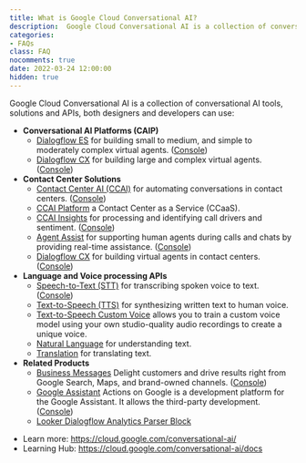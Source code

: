```yaml
---
title: What is Google Cloud Conversational AI?
description:  Google Cloud Conversational AI is a collection of conversational AI tools, solutions and APIs, both designers and developers can use. https://cloud.google.com/conversational-ai/docs
categories: 
- FAQs
class: FAQ
nocomments: true
date: 2022-03-24 12:00:00
hidden: true
---
```

<div class="page-intro">
          
  <p>
    Google Cloud Conversational AI is a collection of conversational AI tools, solutions and APIs, both designers and developers can use:
  </p>
  <ul>
    <li>
      <b>Conversational AI Platforms (CAIP)</b>
      <ul>
        <li><a href="/dialogflow/es/docs" class="external" target="_blank">Dialogflow ES</a> for building small to medium, and simple to moderately complex virtual agents. (<a href="https://dialogflow.cloud.google.com/" class="external" target="_blank">Console</a>)</li>
        <li><a href="/dialogflow/cx/docs" class="external" target="_blank">Dialogflow CX</a> for building large and complex virtual agents. (<a href="https://dialogflow.cloud.google.com/cx" class="external" target="_blank">Console</a>)</li>
      </ul>
    </li>
    <li>
      <b>Contact Center Solutions</b>
      <ul>
        <li><a href="/solutions/contact-center" class="external" target="_blank">Contact Center AI (CCAI)</a> for automating conversations in contact centers. (<a href="https://ccai.cloud.google.com/projects" class="external" target="_blank">Console</a>)</li>
        <li><a href="/solutions/contact-center-ai-platform" class="external" target="_blank">CCAI Platform</a> a Contact Center as a Service (CCaaS).</li>
        <li><a href="/contact-center/insights/docs" class="external" target="_blank">CCAI Insights</a> for processing and identifying call drivers and sentiment. (<a href="https://ccai.cloud.google.com/insights/projects" class="external" target="_blank">Console</a>)</li>
        <li><a href="/agent-assist/docs" class="external" target="_blank">Agent Assist</a> for supporting human agents during calls and chats by providing real-time assistance. (<a href="https://agentassist.cloud.google.com/projects" class="external" target="_blank">Console</a>)</li>
        <li><a href="/dialogflow/cx/docs" class="external" target="_blank">Dialogflow CX</a> for building virtual agents in contact centers. (<a href="https://dialogflow.cloud.google.com/cx" class="external" target="_blank">Console</a>)</li>
      </ul>
    </li>
    <li>
      <b>Language and Voice processing APIs</b>
      <ul>
        <li><a href="/speech-to-text/docs" class="external" target="_blank">Speech-to-Text (STT)</a> for transcribing spoken voice to text. (<a href="https://console.cloud.google.com/speech" class="external" target="_blank">Console</a>)</li>
        <li><a href="/text-to-speech/docs" class="external" target="_blank">Text-to-Speech (TTS)</a> for synthesizing written text to human voice.</li>
        <li><a href="/text-to-speech/custom-voice/docs" class="external" target="_blank">Text-to-Speech Custom Voice</a> allows you to train a custom voice model using your own studio-quality audio recordings to create a unique voice.</li>
        <li><a href="/natural-language/docs" class="external" target="_blank">Natural Language</a> for understanding text.</li>
        <li><a href="/translation/docs" class="external" target="_blank">Translation</a> for translating text.</li>
      </ul>
    </li>
    <li>
      <b>Related Products</b>
      <ul>
        <li><a href="https://businessmessages.google/" class="external" target="_blank">Business Messages</a> Delight customers and drive results right from Google Search, Maps, and brand-owned channels. (<a href="https://business-communications.cloud.google.com/console/" target="_blank" class="external">Console</a>)</li>
        <li><a href="https://assistant.google.com/" class="external" target="_blank">Google Assistant</a> Actions on Google is a development platform for the Google Assistant. It allows the third-party development. (<a href="https://console.actions.google.com/" target="_blank" class="external">Console</a>)</li>
        <li><a href="https://looker.com/platform/blocks/source/dialogflow-parser-by-google" class="external" target="_blank">Looker Dialogflow Analytics Parser Block</a></li>
      </ul>
    </li>
  </ul>

 </div>

* Learn more: https://cloud.google.com/conversational-ai/
* Learning Hub: https://cloud.google.com/conversational-ai/docs

<!--more -->
